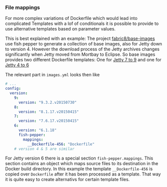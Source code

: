 ### File mappings

For more complex variations of Dockerfile which would lead into
complicated Templates with a lof of conditionals it is possible to
provide to use alternative templates based on parameter values.

This is best explained with an example: The project
[fabric8/base-images](https://github.com/fabric8io/base-images) use
fish pepper to generate a collection of base images, also for Jetty
down to version 4. However the download process of the Jetty archives
changes significantly when Jetty moved from Mortbay to Eclipse. So
base images provides two different Dockerfile templates: One for
[Jetty 7 to 9](https://github.com/fabric8io/base-images/blob/master/jetty/templates/Dockerfile)
and one for
[Jetty 4 to 6](https://github.com/fabric8io/base-images/blob/master/jetty/templates/__Dockerfile-456) 

The relevant part in `images.yml` looks then like

```yaml
# ...
config:
  version:
    9:
      version: "9.3.2.v20150730"
    8:
      version: "8.1.17.v20150415"
    7:
      version: "7.6.17.v20150415"
    6:
      version: "6.1.18"
      fish-pepper:
        mappings:
          __Dockerfile-456: "Dockerfile"
    # version 4 & 5 are similar
```

For Jetty version 6 there is a special section
`fish-pepper.mappings`. This section contains an object which maps
source files to its destination in the Docker build directory. In this
example the template `__Dockerfile-456` is copied over `Dockerfile`
after it has been processed as a template. That way it is quite easy
to create alternativs for certain template files.

